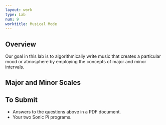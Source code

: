 ```yaml
---
layout: work
type: Lab
num: 9
worktitle: Musical Mode
---
```


## Overview

Our goal in this lab is to algorithmically write music that creates a 
particular mood or atmosphere by employing the concepts of major and
minor intervals.

## Major and Minor Scales



## To Submit
* Answers to the questions above in a PDF document.
* Your two Sonic Pi programs.
